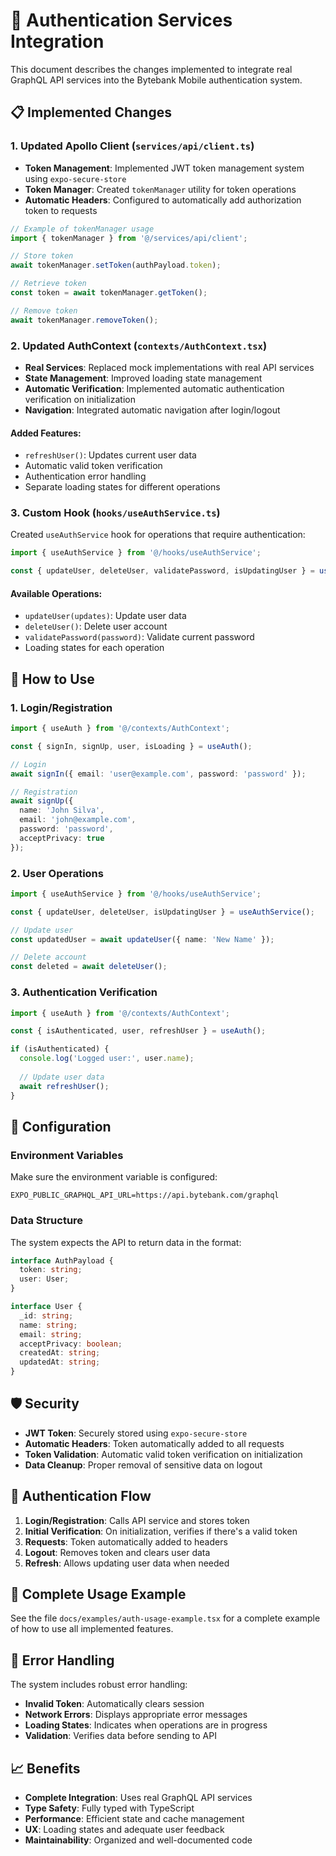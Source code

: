 # 🔐 Authentication Services Integration

This document describes the changes implemented to integrate real GraphQL API services into the Bytebank Mobile authentication system.

## 📋 Implemented Changes

### 1. Updated Apollo Client (`services/api/client.ts`)

- **Token Management**: Implemented JWT token management system using `expo-secure-store`
- **Token Manager**: Created `tokenManager` utility for token operations
- **Automatic Headers**: Configured to automatically add authorization token to requests

```typescript
// Example of tokenManager usage
import { tokenManager } from '@/services/api/client';

// Store token
await tokenManager.setToken(authPayload.token);

// Retrieve token
const token = await tokenManager.getToken();

// Remove token
await tokenManager.removeToken();
```

### 2. Updated AuthContext (`contexts/AuthContext.tsx`)

- **Real Services**: Replaced mock implementations with real API services
- **State Management**: Improved loading state management
- **Automatic Verification**: Implemented automatic authentication verification on initialization
- **Navigation**: Integrated automatic navigation after login/logout

#### Added Features:

- `refreshUser()`: Updates current user data
- Automatic valid token verification
- Authentication error handling
- Separate loading states for different operations

### 3. Custom Hook (`hooks/useAuthService.ts`)

Created `useAuthService` hook for operations that require authentication:

```typescript
import { useAuthService } from '@/hooks/useAuthService';

const { updateUser, deleteUser, validatePassword, isUpdatingUser } = useAuthService();
```

#### Available Operations:

- `updateUser(updates)`: Update user data
- `deleteUser()`: Delete user account
- `validatePassword(password)`: Validate current password
- Loading states for each operation

## 🚀 How to Use

### 1. Login/Registration

```typescript
import { useAuth } from '@/contexts/AuthContext';

const { signIn, signUp, user, isLoading } = useAuth();

// Login
await signIn({ email: 'user@example.com', password: 'password' });

// Registration
await signUp({ 
  name: 'John Silva', 
  email: 'john@example.com', 
  password: 'password',
  acceptPrivacy: true 
});
```

### 2. User Operations

```typescript
import { useAuthService } from '@/hooks/useAuthService';

const { updateUser, deleteUser, isUpdatingUser } = useAuthService();

// Update user
const updatedUser = await updateUser({ name: 'New Name' });

// Delete account
const deleted = await deleteUser();
```

### 3. Authentication Verification

```typescript
import { useAuth } from '@/contexts/AuthContext';

const { isAuthenticated, user, refreshUser } = useAuth();

if (isAuthenticated) {
  console.log('Logged user:', user.name);
  
  // Update user data
  await refreshUser();
}
```

## 🔧 Configuration

### Environment Variables

Make sure the environment variable is configured:

```env
EXPO_PUBLIC_GRAPHQL_API_URL=https://api.bytebank.com/graphql
```

### Data Structure

The system expects the API to return data in the format:

```typescript
interface AuthPayload {
  token: string;
  user: User;
}

interface User {
  _id: string;
  name: string;
  email: string;
  acceptPrivacy: boolean;
  createdAt: string;
  updatedAt: string;
}
```

## 🛡️ Security

- **JWT Token**: Securely stored using `expo-secure-store`
- **Automatic Headers**: Token automatically added to all requests
- **Token Validation**: Automatic valid token verification on initialization
- **Data Cleanup**: Proper removal of sensitive data on logout

## 🔄 Authentication Flow

1. **Login/Registration**: Calls API service and stores token
2. **Initial Verification**: On initialization, verifies if there's a valid token
3. **Requests**: Token automatically added to headers
4. **Logout**: Removes token and clears user data
5. **Refresh**: Allows updating user data when needed

## 📱 Complete Usage Example

See the file `docs/examples/auth-usage-example.tsx` for a complete example of how to use all implemented features.

## 🐛 Error Handling

The system includes robust error handling:

- **Invalid Token**: Automatically clears session
- **Network Errors**: Displays appropriate error messages
- **Loading States**: Indicates when operations are in progress
- **Validation**: Verifies data before sending to API

## 📈 Benefits

- **Complete Integration**: Uses real GraphQL API services
- **Type Safety**: Fully typed with TypeScript
- **Performance**: Efficient state and cache management
- **UX**: Loading states and adequate user feedback
- **Maintainability**: Organized and well-documented code 